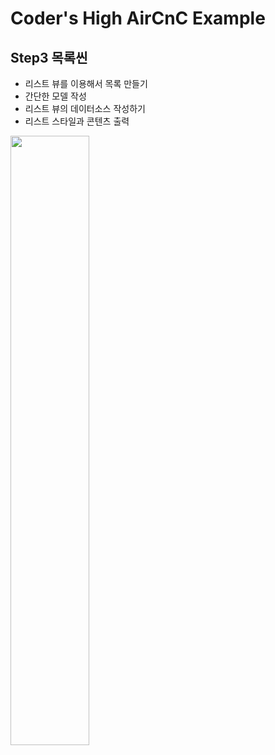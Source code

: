 # Coder's High AirCnC Example

## Step3 목록씬

- 리스트 뷰를 이용해서 목록 만들기
- 간단한 모델 작성
- 리스트 뷰의 데이터소스 작성하기
- 리스트 스타일과 콘텐츠 출력

<img src = "https://github.com/DongHyunTedKim/AirCnC/blob/Step3/Screenshot.png?raw=true" width = "50%" height = "50%">  
